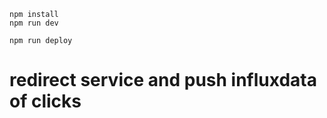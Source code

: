 ```
npm install
npm run dev
```

```
npm run deploy
```

# redirect service and push influxdata of clicks